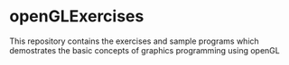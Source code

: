 # openGLExercises
This repository contains the exercises and sample programs which demostrates the basic concepts of graphics programming using openGL
